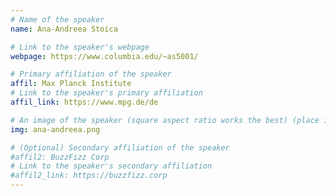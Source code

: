 ```yaml
---
# Name of the speaker
name: Ana-Andreea Stoica

# Link to the speaker's webpage
webpage: https://www.columbia.edu/~as5001/

# Primary affiliation of the speaker
affil: Max Planck Institute
# Link to the speaker's primary affiliation
affil_link: https://www.mpg.de/de

# An image of the speaker (square aspect ratio works the best) (place in the `assets/img/speakers` directory)
img: ana-andreea.png

# (Optional) Secondary affiliation of the speaker
#affil2: BuzzFizz Corp
# Link to the speaker's secondary affiliation 
#affil2_link: https://buzzfizz.corp
---
```


<!-- Whatever you write below will show up as the speaker's bio -->

